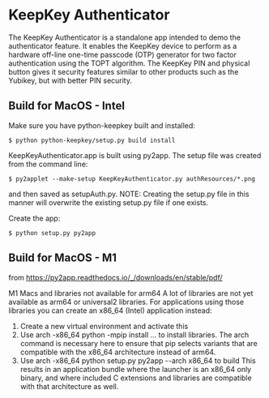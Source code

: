 
KeepKey Authenticator
==============
The KeepKey Authenticator is a standalone app intended to demo the authenticator feature. 
It enables the KeepKey device to perform as a hardware off-line one-time passcode (OTP) generator for two factor authentication using the TOPT algorithm. The KeepKey PIN and physical button gives it security features similar to other products such as the Yubikey, but with better PIN security.

Build for MacOS - Intel
-----------------------
Make sure you have python-keepkey built and installed:

    $ python python-keepkey/setup.py build install

KeepKeyAuthenticator.app is built using py2app. The setup file was created from the command line:

    $ py2applet --make-setup KeepKeyAuthenticator.py authResources/*.png

and then saved as setupAuth.py. NOTE: Creating the setup.py file in this manner will overwrite
the existing setup.py file if one exists.

Create the app:

    $ python setup.py py2app

Build for MacOS - M1
--------------------
from https://py2app.readthedocs.io/_/downloads/en/stable/pdf/

M1 Macs and libraries not available for arm64 A lot of libraries are not yet available as arm64 or universal2 libraries. For applications using those libraries you can create an x86_64 (Intel) application instead: 
1. Create a new virtual environment and activate this 
2. Use arch -x86_64 python -mpip install ... to install libraries. 
    The arch command is necessary here to ensure that pip selects variants that are compatible with the x86_64 architecture instead of arm64. 
3. Use arch -x86_64 python setup.py py2app --arch x86_64 to build 
This results in an application bundle where the launcher is an x86_64 only binary, and where included C extensions and libraries are compatible with that architecture as well.